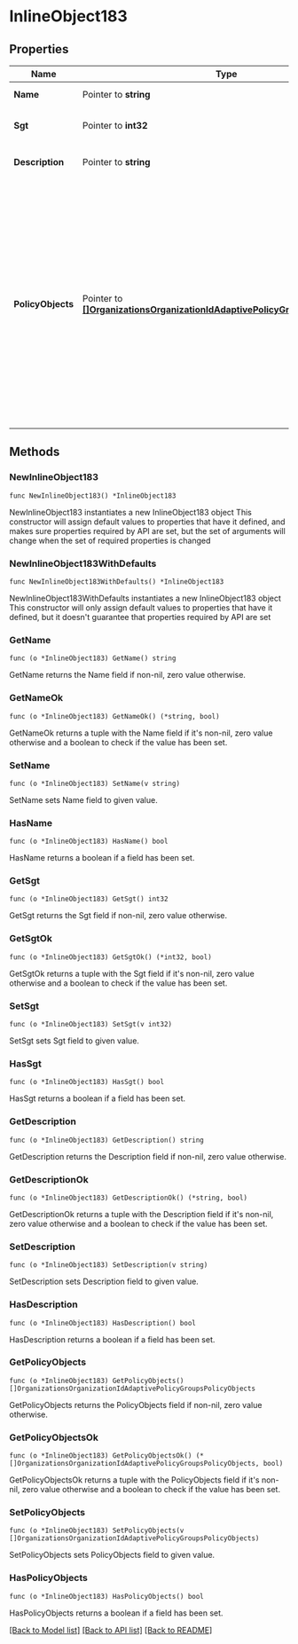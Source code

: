 # InlineObject183

## Properties

Name | Type | Description | Notes
------------ | ------------- | ------------- | -------------
**Name** | Pointer to **string** | Name of the group | [optional] 
**Sgt** | Pointer to **int32** | SGT value of the group | [optional] 
**Description** | Pointer to **string** | Description of the group | [optional] 
**PolicyObjects** | Pointer to [**[]OrganizationsOrganizationIdAdaptivePolicyGroupsPolicyObjects**](OrganizationsOrganizationIdAdaptivePolicyGroupsPolicyObjects.md) | The policy objects that belong to this group; traffic from addresses specified by these policy objects will be tagged with this group&#39;s SGT value if no other tagging scheme is being used (each requires one unique attribute) | [optional] 

## Methods

### NewInlineObject183

`func NewInlineObject183() *InlineObject183`

NewInlineObject183 instantiates a new InlineObject183 object
This constructor will assign default values to properties that have it defined,
and makes sure properties required by API are set, but the set of arguments
will change when the set of required properties is changed

### NewInlineObject183WithDefaults

`func NewInlineObject183WithDefaults() *InlineObject183`

NewInlineObject183WithDefaults instantiates a new InlineObject183 object
This constructor will only assign default values to properties that have it defined,
but it doesn't guarantee that properties required by API are set

### GetName

`func (o *InlineObject183) GetName() string`

GetName returns the Name field if non-nil, zero value otherwise.

### GetNameOk

`func (o *InlineObject183) GetNameOk() (*string, bool)`

GetNameOk returns a tuple with the Name field if it's non-nil, zero value otherwise
and a boolean to check if the value has been set.

### SetName

`func (o *InlineObject183) SetName(v string)`

SetName sets Name field to given value.

### HasName

`func (o *InlineObject183) HasName() bool`

HasName returns a boolean if a field has been set.

### GetSgt

`func (o *InlineObject183) GetSgt() int32`

GetSgt returns the Sgt field if non-nil, zero value otherwise.

### GetSgtOk

`func (o *InlineObject183) GetSgtOk() (*int32, bool)`

GetSgtOk returns a tuple with the Sgt field if it's non-nil, zero value otherwise
and a boolean to check if the value has been set.

### SetSgt

`func (o *InlineObject183) SetSgt(v int32)`

SetSgt sets Sgt field to given value.

### HasSgt

`func (o *InlineObject183) HasSgt() bool`

HasSgt returns a boolean if a field has been set.

### GetDescription

`func (o *InlineObject183) GetDescription() string`

GetDescription returns the Description field if non-nil, zero value otherwise.

### GetDescriptionOk

`func (o *InlineObject183) GetDescriptionOk() (*string, bool)`

GetDescriptionOk returns a tuple with the Description field if it's non-nil, zero value otherwise
and a boolean to check if the value has been set.

### SetDescription

`func (o *InlineObject183) SetDescription(v string)`

SetDescription sets Description field to given value.

### HasDescription

`func (o *InlineObject183) HasDescription() bool`

HasDescription returns a boolean if a field has been set.

### GetPolicyObjects

`func (o *InlineObject183) GetPolicyObjects() []OrganizationsOrganizationIdAdaptivePolicyGroupsPolicyObjects`

GetPolicyObjects returns the PolicyObjects field if non-nil, zero value otherwise.

### GetPolicyObjectsOk

`func (o *InlineObject183) GetPolicyObjectsOk() (*[]OrganizationsOrganizationIdAdaptivePolicyGroupsPolicyObjects, bool)`

GetPolicyObjectsOk returns a tuple with the PolicyObjects field if it's non-nil, zero value otherwise
and a boolean to check if the value has been set.

### SetPolicyObjects

`func (o *InlineObject183) SetPolicyObjects(v []OrganizationsOrganizationIdAdaptivePolicyGroupsPolicyObjects)`

SetPolicyObjects sets PolicyObjects field to given value.

### HasPolicyObjects

`func (o *InlineObject183) HasPolicyObjects() bool`

HasPolicyObjects returns a boolean if a field has been set.


[[Back to Model list]](../README.md#documentation-for-models) [[Back to API list]](../README.md#documentation-for-api-endpoints) [[Back to README]](../README.md)


